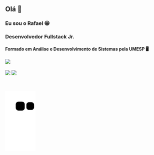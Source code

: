 ## Olá 👋
###  Eu sou o  Rafael 😁
### Desenvolvedor Fullstack Jr.
#### Formado em Análise e Desenvolvimento de Sistemas pela UMESP 🖥️

<div style="display: inline_block" width="100%">
  <a href="https://github.com/rafaelc10">
 <img height="180em" src="https://github-readme-stats.vercel.app/api/top-langs/?username=rafaelc10&layout=compact&langs_count=7&theme=dracula"/>
</div>
<br/>
<a href = "mailto:coppini.rafael2@gmail.com"><img src="https://img.shields.io/badge/-Gmail-%23333?style=for-the-badge&logo=gmail&logoColor=white" target="_blank"></a>
<a href="https://www.linkedin.com/in/rafael-coppini/" target="_blank"><img src="https://img.shields.io/badge/-LinkedIn-%230077B5?style=for-the-badge&logo=linkedin&logoColor=white" target="_blank"></a> 

</div>
<br/><br/>

<br/>

![snake gif](https://github.com/rafaelc10/rafaelc10/blob/output/github-contribution-grid-snake.svg)
